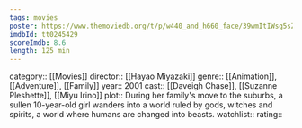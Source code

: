 ```yaml
---
tags: movies
poster: https://www.themoviedb.org/t/p/w440_and_h660_face/39wmItIWsg5sZMyRUHLkWBcuVCM.jpg
imdbId: tt0245429
scoreImdb: 8.6
length: 125 min
---
```


category:: [[Movies]]
director:: [[Hayao Miyazaki]]
genre:: [[Animation]], [[Adventure]], [[Family]]
year:: 2001
cast:: [[Daveigh Chase]], [[Suzanne Pleshette]], [[Miyu Irino]]
plot:: During her family's move to the suburbs, a sullen 10-year-old girl wanders into a world ruled by gods, witches and spirits, a world where humans are changed into beasts.
watchlist::
rating::

